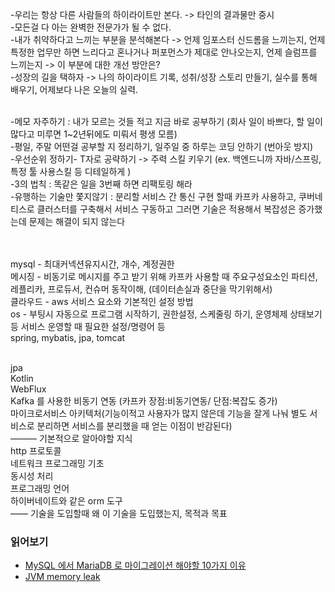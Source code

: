 



-우리는 항상 다른 사람들의 하이라이트만 본다. -> 타인의 결과물만 중시<br>
-모든걸 다 아는 완벽한 전문가가 될 수 없다. <br>
-내가 취약하다고 느끼는 부분을 분석해본다 -> 언제 임포스터 신드롬을 느끼는지, 언제 특정한 업무만 하면 느리다고 혼나거나 퍼포먼스가 제대로 안나오는지, 언제 슬럼프를 느끼는지 -> 이 부분에 대한 개선 방안은? <br>
-성장의 길을 택하자 -> 나의 하이라이트 기록, 성취/성장 스토리 만들기, 실수를 통해 배우기, 어제보다 나은 오늘의 실력.<br>
<br>

-메모 자주하기 : 내가 모르는 것들 적고 지금 바로 공부하기 (회사 일이 바쁘다, 할 일이 많다고 미루면 1~2년뒤에도 미뤄서 평생 모름) <br>
-평일, 주말 어떤걸 공부할 지 정리하기, 일주일 중 하루는 코딩 안하기 (번아웃 방지) <br>
-우선순위 정하기- T자로 공략하기 -> 주력 스킬 키우기 (ex. 백엔드니까 자바/스프링, 특정 툴 사용스킬 등 디테일하게 )<br>
-3의 법칙 : 똑같은 일을 3번째 하면 리팩토링 해라<br>
-유행하는 기술만 쫓지않기 : 분리할 서비스 간 통신 구현 할때 카프카 사용하고, 쿠버네티스로 클러스터를 구축해서 서비스 구동하고 그러면 기술은 적용해서 복잡성은 증가했는데 문제는 해결이 되지 않는다

<br>

<br>
mysql - 최대커넥션유지시간, 개수, 계정권한<br>
메시징 - 비동기로 메시지를 주고 받기 위해 카프카 사용할 때 주요구성요소인 파티션, 레플리카, 프로듀서, 컨슈머 동작이해, (데이터손실과 중단을 막기위해서)<br>
클라우드 - aws 서비스 요소와 기본적인 설정 방법<br>
os - 부팅시 자동으로 프로그램 시작하기, 권한설정, 스케줄링 하기, 운영체제 상태보기 등 서비스 운영할 때 필요한 설정/명령어 등<br>
spring, mybatis, jpa, tomcat <br>
<br>


jpa <br>
Kotlin<br>
WebFlux<br>
Kafka 를 사용한 비동기 연동 (카프카 장점:비동기연동/ 단점:복잡도 증가)<br>
마이크로서비스 아키텍처(기능이적고 사용자가 많지 않은데 기능을 잘게 나눠 별도 서비스로 분리하면 서비스를 분리했을 때 얻는 이점이 반감된다)<br>
———
기본적으로 알아야할 지식<br>
http 프로토콜 <br>
네트워크 프로그래밍 기초<br>
동시성 처리<br>
프로그래밍 언어<br>
하이버네이트와 같은 orm 도구<br>
——
기술을 도입할때 왜 이 기술을 도입했는지, 목적과 목표<br>


### 읽어보기
- [MySQL 에서 MariaDB 로 마이그레이션 해야할 10가지 이유](https://xdhyix.wordpress.com/2016/03/24/mysql-%EC%97%90%EC%84%9C-mariadb-%EB%A1%9C-%EB%A7%88%EC%9D%B4%EA%B7%B8%EB%A0%88%EC%9D%B4%EC%85%98-%ED%95%B4%EC%95%BC%ED%95%A0-10%EA%B0%80%EC%A7%80-%EC%9D%B4%EC%9C%A0/)
- [JVM memory leak](https://techblog.woowahan.com/2628/)


